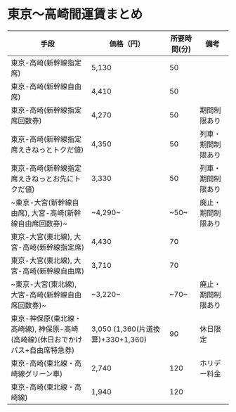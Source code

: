 # 東京～高崎間運賃まとめ

|  手段|  価格（円）|所要時間(分)|備考|
----|---- |----|----
|東京-高崎(新幹線指定席) |5,130 |50||
|東京-高崎(新幹線自由席) |4,410 |50||
|東京-高崎(新幹線指定席回数券) |4,270 |50|期間制限あり|
|東京-高崎(新幹線指定席えきねっとトクだ値) |4,350 |50|列車・期間制限あり|
|東京-高崎(新幹線指定席えきねっとお先にトクだ値) |3,330 |50|列車・期間制限あり|
|~東京-大宮(新幹線自由席), 大宮-高崎(新幹線自由席回数券)~ |~4,290~ |~50~|廃止・期間制限あり|
|東京-大宮(東北線), 大宮-高崎(新幹線指定席) |4,430 |70||
|東京-大宮(東北線), 大宮-高崎(新幹線自由席) |3,710 |70||
|~東京-大宮(東北線), 大宮-高崎(新幹線自由席回数券)~ |~3,220~ |~70~|廃止・期間制限あり|
|東京-神保原(東北線・高崎線), 神保原-高崎(高崎線)(休日おでかけパス+自由席特急券)|3,050 (1,360(片道換算)+330+1,360)|90|休日限定|
|東京-高崎(東北線・高崎線グリーン車) |2,740|120|ホリデー料金|
|東京-高崎(東北線・高崎線) |1,940 |120||

